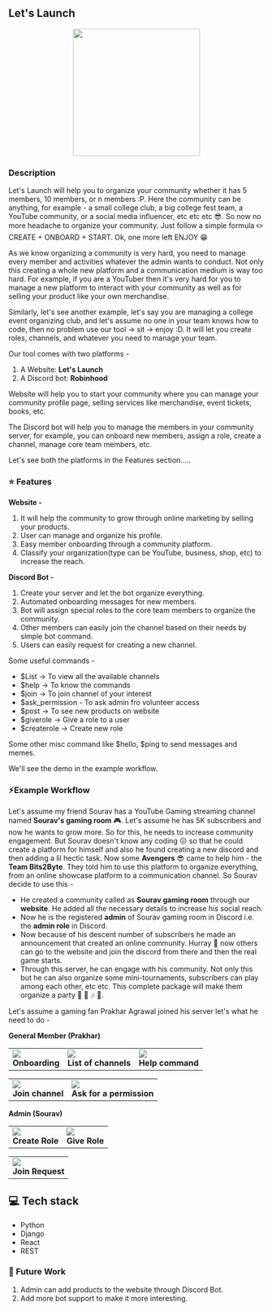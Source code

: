 ## Let's Launch

<p align="center">
  <img height = 250 src="https://i.imgur.com/MSXBg9U.png" />
</p>

### Description 

Let's Launch will help you to organize your community whether it has 5 members, 10 members, or n members :P. Here the community can be anything, for example - a small college club, a big college fest team, a YouTube community, or a social media influencer, etc etc etc :sunglasses:. So now no more headache to organize your community. Just follow a simple formula :pencil2: CREATE + ONBOARD + START. Ok, one more left ENJOY :grin:

As we know organizing a community is very hard, you need to manage every member and activities whatever the admin wants to conduct. Not only this creating a whole new platform and a communication medium is way too hard. For example, if you are a YouTuber then it's very hard for you to manage a new platform to interact with your community as well as for selling your product like your own merchandise. 

Similarly, let's see another example, let's say you are managing a college event organizing club, and let's assume no one in your team knows how to code, then no problem use our tool -> sit -> enjoy :D. It will let you create roles, channels, and whatever you need to manage your team.

Our tool comes with two platforms - 
1. A Website: **Let's Launch**
2. A Discord bot: **Robinhood**

Website will help you to start your community where you can manage your community profile page, selling services like merchandise, event tickets, books, etc. 

The Discord bot will help you to manage the members in your community server, for example, you can onboard new members, assign a role, create a channel, manage core team members, etc.

Let's see both the platforms in the Features section.....

### :star: Features 

**Website -**

1. It will help the community to grow through online marketing by selling your products.
2. User can manage and organize his profile.
3. Easy member onboarding through a community platform.
4. Classify your organization(type can be YouTube, business, shop, etc) to increase the reach.

**Discord Bot -**

1. Create your server and let the bot organize everything. 
2. Automated onboarding messages for new members.
3. Bot will assign special roles to the core team members to organize the community.
4. Other members can easily join the channel based on their needs by simple bot command.
5. Users can easily request for creating a new channel.

Some useful commands - 
- $List -> To view all the available channels
- $help -> To know the commands
- $join -> To join channel of your interest
- $ask_permission - To ask admin fro volunteer access 
- $post -> To see new products on website
- $giverole -> Give a role to a user 
- $createrole -> Create new role

Some other misc command like $hello, $ping to send messages and memes.

We'll see the demo in the example workflow.

### ⚡Example Workflow 

Let's assume my friend Sourav has a YouTube Gaming streaming channel named **Sourav's gaming room** :video_game:. Let's assume he has 5K subscribers and now he wants to grow more. So for this, he needs to increase community engagement. But Sourav doesn't know any coding :confounded: so that he could create a platform for himself and also he found creating a new discord and then adding a lil hectic task. 
Now some **Avengers** :sunglasses: came to help him - the **Team Bits2Byte**. They told him to use this platform to organize everything, from an online showcase platform to a communication channel. 
So Sourav decide to use this - 
- He created a community called as **Sourav gaming room** through our **website**. He added all the necessary details to increase his social reach. 
- Now he is the registered **admin** of Sourav gaming room in Discord i.e. the **admin role** in Discord.
- Now because of his descent number of subscribers he made an announcement that created an online community. Hurray :see_no_evil: now others can go to the website and join the discord from there and then the real game starts.
-  Through this server, he can engage with his community. Not only this but he can also organize some mini-tournaments, subscribers can play among each other, etc etc. This complete package will make them organize a party :flashlight: :stars: :notes: :guitar:.

Let's assume a gaming fan Prakhar Agrawal joined his server let's what he need to do - 

**General Member (Prakhar)**
<table>
     <tr>
          <td><img src="https://i.imgur.com/d4eZOgM.png" /><br /><center><b>Onboarding</b></center></td>
          <td><img src="https://i.imgur.com/eunn5HR.png" /><br /><center><b>List of channels</b></center></td>
          <td><img src="https://i.imgur.com/hcVC9Yw.png" /><br /><center><b>Help command</b></center></td>
     </tr>
</table>
<table>
     <tr>
          <td><img src="https://i.imgur.com/wE4KLrh.png" /><br /><center><b>Join channel</b></center></td>
          <td><img src="https://i.imgur.com/LlVLswU.png" /><br /><center><b>Ask for a permission</b></center></td>
     </tr>
</table>

**Admin (Sourav)**
<table>
     <tr>
          <td><img src="https://i.imgur.com/faf6I8k.png" /><br /><center><b>Create Role</b></center></td>
          <td><img src="https://i.imgur.com/l8YrrxV.png" /><br /><center><b>Give Role</b></center></td>
     </tr>
</table>
<table>
     <tr>
          <td><img src="https://i.imgur.com/9j3UtU5.png" /><br /><center><b>Join Request</b></center></td>
     </tr>
</table>

## :computer: Tech stack
* Python
* Django
* React
* REST


### :satellite: Future Work

1. Admin can add products to the website through Discord Bot.
2. Add more bot support to make it more interesting.

